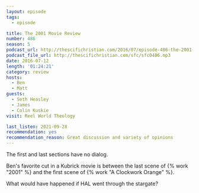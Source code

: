 ```yaml
---
layout: episode
tags:
  - episode

title: The 2001 Movie Review
number: 486
season: 5
podcast_url: http://thescifichristian.com/2016/07/episode-486-the-2001-movie-review/
podcast_file_url: http://thescifichristian.com/sfc/sfc0486.mp3
date: 2016-07-12
length: '01:24:21'
category: review
hosts:
  - Ben
  - Matt
guests:
  - Seth Heasley
  - James 
  - Colin Kuskie
visit: Reel World Theology

last_listen: 2021-09-28
recommendation: yes
recommendation_reason: Great discussion and variety of opinions
---
```


The first and last sections have no dialog.

Ben's favorite cut in a Kubrick movie is between the last scene of {% work "2001" %} and the first scene of {% work "A Clockwork Orange" %}.

What would have happened if HAL went through the stargate?